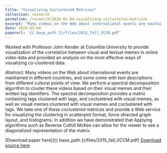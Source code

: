 ```yaml
---
title: "Visualizing Coclustered Matrices"
collection: research
permalink: /research/2016-01-04-visualizing-coclustered-matrices
excerpt: 'Many videos on the Web about international events are maintained in different countries, and some come with text descriptions from different cultural points of view. We perform a spectral decomposition algorithm to cluster these videos based on their visual memes and their written tag identifiers. The spectral decomposition provides a matrix containing tags clustered with tags, and coclustered with visual memes, as well as visual memes clustered with visual memes and coclustered with tags. We take one of these coclustered matrices and provide a Web service for visualizing the clustering in scatterplot format, force-directed graph layout, and histograms. In addition we have demonstrated that Applying algorithms such as Reverse Cuthill McKee can allow for the viewer to see a diagonalized representation of the matrix.'
date: 2016-01-04
paperurl: '{{ base_path }}/files/2015_fall_VCCM.pdf'
---
```


Worked with Professor John Kender at Columbia University to provide visualization of the correlation between visual and textual memes in online video data and provided an analysis on the most effective ways of visualizing co-clustered data.

*Abstract:* Many videos on the Web about international events are maintained in different countries, and some come with text descriptions from different cultural points of view. We perform a spectral decomposition algorithm to cluster these videos based on their visual memes and their written tag identifiers. The spectral decomposition provides a matrix containing tags clustered with tags, and coclustered with visual memes, as well as visual memes clustered with visual memes and coclustered with tags. We take one of these coclustered matrices and provide a Web service for visualizing the clustering in scatterplot format, force-directed graph layout, and histograms. In addition we have demonstrated that Applying algorithms such as Reverse Cuthill McKee can allow for the viewer to see a diagonalized representation of the matrix.

[Download paper here]({{ base_path }}/files/2015_fall_VCCM.pdf)
[Download source here](https://github.com/DavidWatkins/Cross-Cultural-Video-Aggregator)
